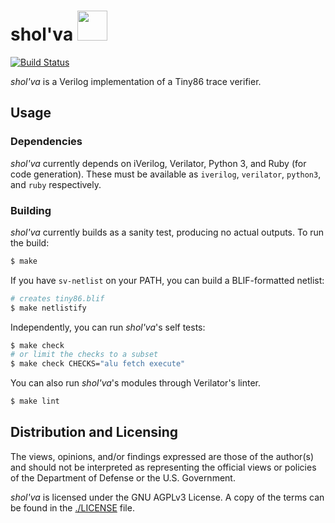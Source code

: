 shol'va <img src="https://user-images.githubusercontent.com/3059210/147595717-ec80740c-d4eb-4dd5-972a-d57c228c042d.png" width="48">
=======

<!-- Icon attribution: Mikla, https://commons.wikimedia.org/wiki/File:Apophis_Symbol_(Stargate).svg -->

[![Build Status](https://github.com/trailofbits/sholva/actions/workflows/ci.yml/badge.svg)](https://github.com/trailofbits/sholva/actions?query=workflow%3ACI)

*shol'va* is a Verilog implementation of a Tiny86 trace verifier.

## Usage

### Dependencies

*shol'va* currently depends on iVerilog, Verilator, Python 3, and Ruby (for code generation).
These must be available as `iverilog`, `verilator`, `python3`, and `ruby` respectively.

### Building

*shol'va* currently builds as a sanity test, producing no actual outputs.
To run the build:

```bash
$ make
```

If you have `sv-netlist` on your PATH, you can build a BLIF-formatted netlist:

```bash
# creates tiny86.blif
$ make netlistify
```

Independently, you can run *shol'va*'s self tests:

```bash
$ make check
# or limit the checks to a subset
$ make check CHECKS="alu fetch execute"
```

You can also run *shol'va*'s modules through Verilator's linter.

```bash
$ make lint
```

## Distribution and Licensing

The views, opinions, and/or findings expressed are those of the author(s) and
should not be interpreted as representing the official views or policies of the
Department of Defense or the U.S. Government.

*shol'va* is licensed under the GNU AGPLv3 License. A copy of the terms can
be found in the [./LICENSE](LICENSE) file.
